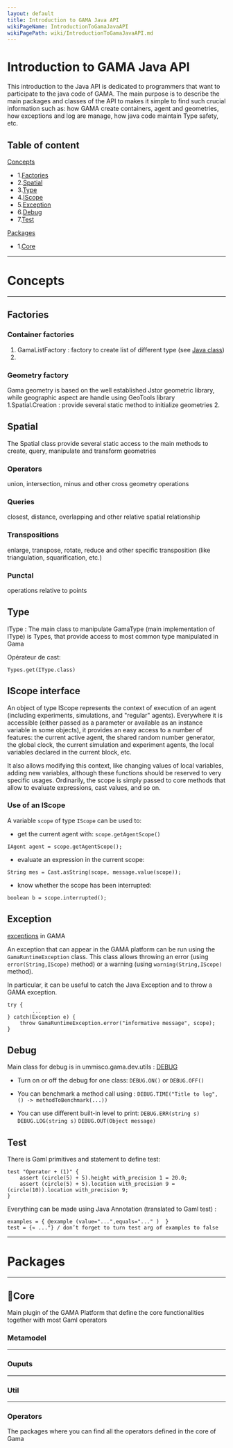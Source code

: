 ```yaml
---
layout: default
title: Introduction to GAMA Java API
wikiPageName: IntroductionToGamaJavaAPI
wikiPagePath: wiki/IntroductionToGamaJavaAPI.md
---
```

# Introduction to GAMA Java API

This introduction to the Java API is dedicated to programmers that want to participate to the java code of GAMA. The main purpose is to describe the main packages and classes of the API to makes it simple to find such crucial information such as: how GAMA create containers, agent and geometries, how exceptions and log are manage, how java code maintain Type safety, etc. 

## Table of content

[Concepts](#Concept)

 * 1.[Factories](#Factories)
 * 2.[Spatial](#Spatial)
 * 3.[Type](#Type)
 * 4.[IScope](#IScope)
 * 5.[Exception](#Exception)
 * 6.[Debug](#Debug)
 * 7.[Test](#Test)

[Packages](#Packages)

 * 1.[Core](#Core)


***
# Concepts
***

##  Factories

### Container factories
1. GamaListFactory : factory to create list of different type (see [Java class](https://github.com/gama-platform/gama/blob/master/msi.gama.core/src/msi/gama/util/GamaListFactory.java)) 
2.

### Geometry factory
Gama geometry is based on the well established Jstor geometric library, while geographic aspect are handle using GeoTools library
1.Spatial.Creation : provide several static method to initialize geometries
2.

## Spatial

The Spatial class provide several static access to the main methods to create, query, manipulate and transform geometries

### Operators 

union, intersection, minus and other cross geometry operations

### Queries 

closest, distance, overlapping and other relative spatial relationship

### Transpositions 

enlarge, transpose, rotate, reduce and other specific transposition (like triangulation, squarification, etc.)

### Punctal 

operations relative to points

## Type

IType : The main class to manipulate GamaType (main implementation of IType) is Types, that provide access to most common type manipulated in Gama

Opérateur de cast: 
```
Types.get(IType.class)
```

## IScope interface

An object of type IScope represents the context of execution of an agent (including experiments, simulations, and "regular" agents). Everywhere it is accessible (either passed as a parameter or available as an instance variable in some objects), it provides an easy access to a number of features: the current active agent, the shared random number generator, the global clock, the current simulation and experiment agents, the local variables declared in the current block, etc.

It also allows modifying this context, like changing values of local variables, adding new variables, although these functions should be reserved to very specific usages. Ordinarily, the scope is simply passed to core methods that allow to evaluate expressions, cast values, and so on.

### Use of an IScope

A variable `scope` of type `IScope` can be used to:
  * get the current agent with: `scope.getAgentScope()`
```
IAgent agent = scope.getAgentScope();
```
  * evaluate an expression in the current scope:
```
String mes = Cast.asString(scope, message.value(scope));
```
  * know whether the scope has been interrupted:
```
boolean b = scope.interrupted();
```

## Exception

[exceptions](https://github.com/gama-platform/gama/tree/master/msi.gama.core/src/msi/gama/runtime/exceptions) in GAMA

An exception that can appear in the GAMA platform can be run using the `GamaRuntimeException` class. This class allows throwing an error (using `error(String,IScope)` method) or a warning (using `warning(String,IScope)` method). 

In particular, it can be useful to catch the Java Exception and to throw a GAMA exception.

```
try {
        ...
} catch(Exception e) {
	throw GamaRuntimeException.error("informative message", scope);
}
```

## Debug

Main class for debug is in ummisco.gama.dev.utils : [DEBUG](https://github.com/gama-platform/gama/tree/master/ummisco.gama.annotations/src/ummisco/gama/dev/utils) 

- Turn on or off the debug for one class: `DEBUG.ON()` or `DEBUG.OFF()`

- You can benchmark a method call using : `DEBUG.TIME("Title to log", () -> methodToBenchmark(...))`

- You can use different built-in level to print: `DEBUG.ERR(string s)` `DEBUG.LOG(string s)` `DEBUG.OUT(Object message)`

## Test

There is Gaml primitives and statement to define test:

```
test "Operator + (1)" {
	assert (circle(5) + 5).height with_precision 1 = 20.0;
	assert (circle(5) + 5).location with_precision 9 = (circle(10)).location with_precision 9;
}
```

Everything can be made using Java Annotation (translated to Gaml test) : 

```
examples = { @example (value="...",equals="..." )  }
test = {« ..."} / don’t forget to turn test arg of examples to false
```

***
# Packages
***

## Core 

Main plugin of the GAMA Platform that define the core functionalities together with most Gaml operators

### Metamodel
***
### Ouputs
***
### Util
***
### Operators
The packages where you can find all the operators defined in the core of Gama 

